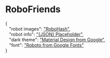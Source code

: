 # RoboFriends

{<br />
&nbsp;&nbsp;&nbsp;"robot images": ["RoboHash"](https://robohash.org/),<br/>
&nbsp;&nbsp;&nbsp;"robot info":  ["{JSON} Placeholder"](https://jsonplaceholder.typicode.com/),<br/>
&nbsp;&nbsp;&nbsp;"dark theme": ["Material Design from Google"](https://material.io/design/color/dark-theme.html),<br/>
&nbsp;&nbsp;&nbsp;"font": ["Roboto from Google Fonts"](https://fonts.google.com/specimen/Roboto?selection.family=Roboto)<br/>
}
